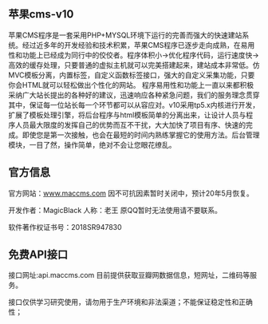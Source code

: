## 苹果cms-v10

苹果CMS程序是一套采用PHP+MYSQL环境下运行的完善而强大的快速建站系统。经过近多年的开发经验和技术积累，苹果CMS程序已逐步走向成熟，在易用性和功能上已经成为同行中的佼佼者。程序体积小->优化程序代码，运行速度快->高效的缓存处理，只要普通的虚拟主机就可以完美搭建起来，建站成本非常低。仿MVC模板分离，内置标签，自定义函数标签接口，强大的自定义采集功能，只要你会HTML就可以轻松做出个性化的网站。 程序易用性和功能上一直以来都积极采纳广大站长提出的各种好的建议，迅速响应各种紧急问题，我们的服务理念贯穿其中，保证每一位站长每一个环节都可以从容应对。v10采用tp5.x内核进行开发，扩展了模板处理引擎，将后台程序与html模板简单的分离出来，让设计人员与程序人员最大限度的发挥自己的优势而互不干扰，大大加快了项目有序、快速的完成。即使您是第一次接触，也会在最短的时间内熟练掌握它的使用方法。后台管理模块，一目了然，操作简单，绝对不会让您眼花缭乱。

## 官方信息

官方网站：www.maccms.com   因不可抗因素暂时关闭中，预计20年5月恢复。

开发作者：MagicBlack  人称：老王    原QQ暂时无法使用请不要联系。

软件著作权证书号：2018SR947830

## 免费API接口

接口网址:api.maccms.com  目前提供获取豆瓣网数据信息，短网址，二维码等服务。

接口仅供学习研究使用，请勿用于生产环境和非法渠道；不能保证稳定性和正确性；


